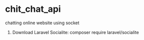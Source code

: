 # chit_chat_api

chatting online website using socket

1. Download Laravel Socialite:
   composer require laravel/socialite
